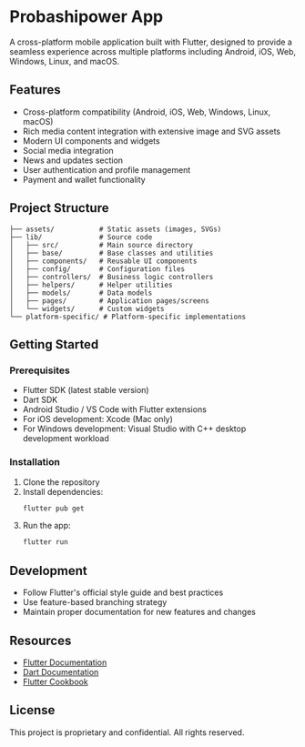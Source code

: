 # Probashipower App

A cross-platform mobile application built with Flutter, designed to provide a seamless experience across multiple platforms including Android, iOS, Web, Windows, Linux, and macOS.

## Features

- Cross-platform compatibility (Android, iOS, Web, Windows, Linux, macOS)
- Rich media content integration with extensive image and SVG assets
- Modern UI components and widgets
- Social media integration
- News and updates section
- User authentication and profile management
- Payment and wallet functionality

## Project Structure

```
├── assets/           # Static assets (images, SVGs)
├── lib/              # Source code
│   ├── src/          # Main source directory
│   ├── base/         # Base classes and utilities
│   ├── components/   # Reusable UI components
│   ├── config/       # Configuration files
│   ├── controllers/  # Business logic controllers
│   ├── helpers/      # Helper utilities
│   ├── models/       # Data models
│   ├── pages/        # Application pages/screens
│   └── widgets/      # Custom widgets
└── platform-specific/ # Platform-specific implementations
```

## Getting Started

### Prerequisites

- Flutter SDK (latest stable version)
- Dart SDK
- Android Studio / VS Code with Flutter extensions
- For iOS development: Xcode (Mac only)
- For Windows development: Visual Studio with C++ desktop development workload

### Installation

1. Clone the repository
2. Install dependencies:
   ```bash
   flutter pub get
   ```
3. Run the app:
   ```bash
   flutter run
   ```

## Development

- Follow Flutter's official style guide and best practices
- Use feature-based branching strategy
- Maintain proper documentation for new features and changes

## Resources

- [Flutter Documentation](https://docs.flutter.dev/)
- [Dart Documentation](https://dart.dev/guides)
- [Flutter Cookbook](https://docs.flutter.dev/cookbook)

## License

This project is proprietary and confidential. All rights reserved.
